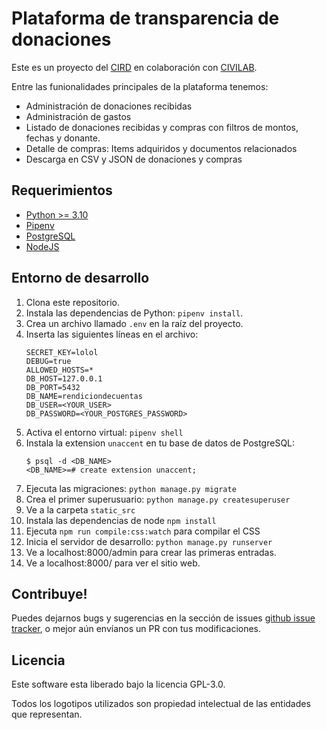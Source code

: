# Plataforma de transparencia de donaciones

Este es un proyecto del [CIRD](https://cird.org.py) en colaboración con [CIVILAB](https://civilab.org.py).

Entre las funionalidades principales de la plataforma tenemos:

- Administración de donaciones recibidas
- Administración de gastos
- Listado de donaciones recibidas y compras con filtros de montos, fechas y donante.
- Detalle de compras: Items adquiridos y documentos relacionados
- Descarga en CSV y JSON de donaciones  y compras


## Requerimientos
  - [Python >= 3.10](https://www.python.org/)
  - [Pipenv](https://github.com/pypa/pipenv)
  - [PostgreSQL](https://www.postgresql.org/)
  - [NodeJS](https://nodejs.org)

## Entorno de desarrollo
1. Clona este repositorio.
2. Instala las dependencias de Python: `pipenv install`.
3. Crea un archivo llamado `.env` en la raíz del proyecto.
4. Inserta las siguientes líneas en el archivo:
    ```
   SECRET_KEY=lolol
   DEBUG=true
   ALLOWED_HOSTS=*
   DB_HOST=127.0.0.1
   DB_PORT=5432
   DB_NAME=rendiciondecuentas
   DB_USER=<YOUR_USER>
   DB_PASSWORD=<YOUR_POSTGRES_PASSWORD>

5. Activa el entorno virtual: `pipenv shell`
6. Instala la extension `unaccent` en tu base de datos de PostgreSQL:
    ````
   $ psql -d <DB_NAME>
   <DB_NAME>=# create extension unaccent;
7. Ejecuta las migraciones: `python manage.py migrate`
8. Crea el primer superusuario: `python manage.py createsuperuser`
9. Ve a la carpeta `static_src`
10. Instala las dependencias de node `npm install`
11. Ejecuta `npm run compile:css:watch` para compilar el CSS
8. Inicia el servidor de desarrollo: `python manage.py runserver`
9. Ve a localhost:8000/admin para crear las primeras entradas.
10. Ve a localhost:8000/ para ver el sitio web.


## Contribuye!

Puedes dejarnos bugs y sugerencias en la sección de issues [github issue tracker](http://github.com/xxx),
o mejor aún envíanos un PR con tus modificaciones.

## Licencia

Este software esta liberado bajo la licencia  GPL-3.0.

Todos los logotipos utilizados son propiedad intelectual de las entidades que representan.
